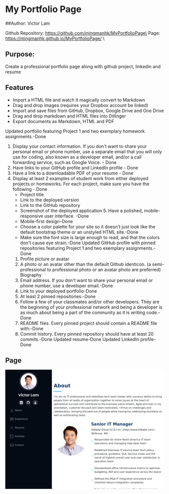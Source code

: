 # My Portfolio Page
##Author: Victor Lam

Github Repository: https://github.com/mingmanhk/MyPortfolioPage\
Page: https://mingmanhk.github.io/MyPortfolioPage/ \

## Purpose: 
Create a professional portfolio page along with github project, linkedin and resume
## Features

- Import a HTML file and watch it magically convert to Markdown
- Drag and drop images (requires your Dropbox account be linked)
- Import and save files from GitHub, Dropbox, Google Drive and One Drive
- Drag and drop markdown and HTML files into Dillinger
- Export documents as Markdown, HTML and PDF

Updated portfolio featuring Project 1 and two exemplary homework assignments.-Done
1. Display your contact information. If you don't want to share your personal email or phone number, use a separate email that you will only use for coding, also known as a developer email, and/or a call forwarding service, such as Google Voice. - Done
2. Have links to your GitHub profile and LinkedIn profile - Done
3. Have a link to a downloadable PDF of your resume - Done
4. Display at least 2 examples of student work from either deployed projects or homeworks. For each project, make sure you have the following - Done
    - Project title
    - Link to the deployed version
    - Link to the GitHub repository
    - Screenshot of the deployed application
        5. Have a polished, mobile-responsive user interface. -Done
    - Mobile-first design-Done
    - Choose a color palette for your site so it doesn't just look like the default bootstrap theme or an unstyled HTML site.-Done
    - Make sure the font size is large enough to read, and that the colors don't cause eye strain.-Done
Updated GitHub profile with pinned repositories featuring Project 1 and two exemplary assignments.-Done
    1. Profile picture or avatar
    2. A photo or an avatar other than the default Github identicon. (a semi-professional to professional photo or an avatar photo are preferred)
Biography
    3. Email address. If you don't want to share your personal email or phone number, use a developer email.-Done
    4. Link to your deployed portfolio-Done
    5. At least 2 pinned repositories:-Done
    6. Follow a few of your classmates and/or other developers. They are the beginning of your professional network and being a developer is as much about being a part of the community as it is writing code.-Done
    7. README files. Every pinned project should contain a README file with:-Done
    8. Commit history. Every pinned repository should have at least 20 commits.-Done
Updated resume-Done
Updated LinkedIn profile-Done

## Page
![Page](assets/Page.jpg)